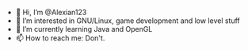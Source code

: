 - 👋 Hi, I’m @Alexian123
- 👀 I’m interested in GNU/Linux, game development and low level stuff
- 🌱 I’m currently learning Java and OpenGL
- 📫 How to reach me: Don't.

<!---
Alexian123/Alexian123 is a ✨ special ✨ repository because its `README.md` (this file) appears on your GitHub profile.
You can click the Preview link to take a look at your changes.
--->
